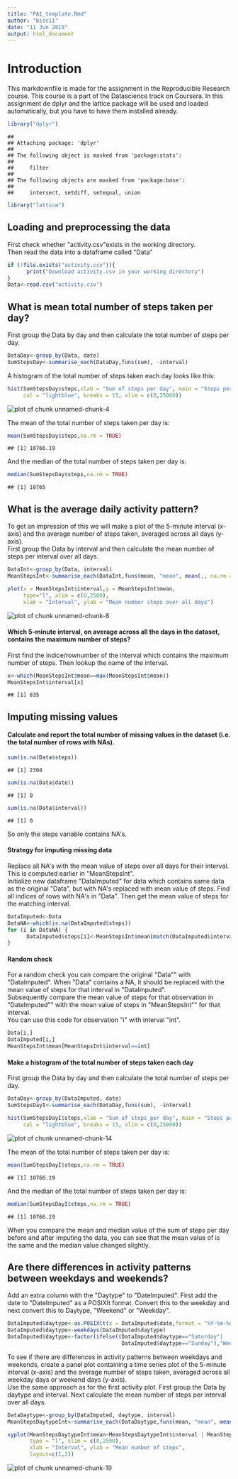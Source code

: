 ```yaml
---
title: "PA1_template.Rmd"
author: "bisc11"
date: "11 Jun 2015"
output: html_document
---
```



# Introduction
This markdownfile is made for the assignment in the Reproducible Research course. This course is a part of the Datascience track on Coursera. 
In this assignment de dplyr and the lattice package will be used and loaded automatically, but you have to have them  installed already.

```r
library("dplyr")
```

```
## 
## Attaching package: 'dplyr'
## 
## The following object is masked from 'package:stats':
## 
##     filter
## 
## The following objects are masked from 'package:base':
## 
##     intersect, setdiff, setequal, union
```

```r
library("lattice")
```

  
## Loading and preprocessing the data
First check whether "activity.csv"exists in the working directory.  
Then read the data into a dataframe called "Data"

```r
if (!file.exists("activity.csv")){
      print("Download activity.csv in your working directory")
}
Data<-read.csv("activity.csv")
```
  
  
## What is mean total number of steps taken per day?
First group the Data by day and then calculate the total number of steps per day.

```r
DataDay<-group_by(Data, date)
SumStepsDay<-summarise_each(DataDay,funs(sum), -interval)
```
A histogram of the total number of steps taken each day looks like this:  

```r
hist(SumStepsDay$steps,xlab = "Sum of steps per day", main = "Steps per day",
     col = "lightblue", breaks = 15, xlim = c(0,25000))
```

![plot of chunk unnamed-chunk-4](figure/unnamed-chunk-4-1.png) 

The mean of the total number of steps taken per day is:

```r
mean(SumStepsDay$steps,na.rm = TRUE)
```

```
## [1] 10766.19
```

And the median of the total number of steps taken per day is:

```r
median(SumStepsDay$steps,na.rm = TRUE)
```

```
## [1] 10765
```


## What is the average daily activity pattern?
To get an impression of this we will make a plot of the 5-minute interval (x-axis) and the average number of steps taken, averaged across all days (y-axis).  
First group the Data by interval and then calculate the mean number of steps per interval over all days.

```r
DataInt<-group_by(Data, interval)
MeanStepsInt<-summarise_each(DataInt,funs(mean, "mean", mean(., na.rm = TRUE)), -date)
```


```r
plot(x = MeanStepsInt$interval,y = MeanStepsInt$mean, 
     type="l", xlim = c(0,2500),
     xlab = "Interval", ylab = "Mean number steps over all days")
```

![plot of chunk unnamed-chunk-8](figure/unnamed-chunk-8-1.png) 

#### Which 5-minute interval, on average across all the days in the dataset, contains the maximum number of steps?
First find the indice/rownumber of the interval which contains the maximum number of steps. Then lookup the name of the interval.

```r
x<-which(MeanStepsInt$mean==max(MeanStepsInt$mean))
MeanStepsInt$interval[x]
```

```
## [1] 835
```


## Imputing missing values
#### Calculate and report the total number of missing values in the dataset (i.e. the total number of rows with NAs).

```r
sum(is.na(Data$steps))
```

```
## [1] 2304
```

```r
sum(is.na(Data$date))
```

```
## [1] 0
```

```r
sum(is.na(Data$interval))
```

```
## [1] 0
```
So only the steps variable contains NA's.  
  
#### Strategy for imputing missing data
Replace all NA's with the mean value of steps over all days for their interval. This is computed earlier in "MeanStepsInt".  
Initialize new dataframe "DataImputed" for data which contains same data as the original "Data", but with NA's replaced with mean value of steps. Find all indices of rows with NA's in "Data". Then get the mean value of steps for the matching interval.

```r
DataImputed<-Data
DataNA<-which(is.na(DataImputed$steps))
for (i in DataNA) {
      DataImputed$steps[i]<-MeanStepsInt$mean[match(DataImputed$interval[i],MeanStepsInt$interval)]
}
```

#### Random check
For a random check you can compare the original "Data"" with "DataImputed". When "Data" contains a NA, it should be replaced with the mean value of steps for that interval in "DataImputed".  
Subsequently compare the mean value of steps for that observation in "DateImputed"" with the mean value of steps in "MeanStepsInt"" for that interval.  
You can use this code for observation "i" with interval "int".

```r
Data[i,]
DataImputed[i,]
MeanStepsInt$mean[MeanStepsInt$interval==int]
```

#### Make a histogram of the total number of steps taken each day
First group the Data by day and then calculate the total number of steps per day.

```r
DataDay<-group_by(DataImputed, date)
SumStepsDayI<-summarise_each(DataDay,funs(sum), -interval)
```


```r
hist(SumStepsDayI$steps,xlab = "Sum of steps per day", main = "Steps per day",
     col = "lightblue", breaks = 15, xlim = c(0,25000))
```

![plot of chunk unnamed-chunk-14](figure/unnamed-chunk-14-1.png) 

The mean of the total number of steps taken per day is:

```r
mean(SumStepsDayI$steps,na.rm = TRUE)
```

```
## [1] 10766.19
```

And the median of the total number of steps taken per day is:

```r
median(SumStepsDayI$steps,na.rm = TRUE)
```

```
## [1] 10766.19
```

When you compare the mean and median value of the sum of steps per day before and after imputing the data, you can see that the mean value of is the same and the median value changed slightly.


## Are there differences in activity patterns between weekdays and weekends?
Add an extra column with the "Daytype" to "DateImputed". First add the date to "DateImputed" as a POSIXlt format. Convert this to the weekday and next convert this to Daytype, "Weekend" or "Weekday".

```r
DataImputed$daytype<-as.POSIXlt(x = DataImputed$date,format = "%Y-%m-%d")
DataImputed$daytype<-weekdays(DataImputed$daytype)
DataImputed$daytype<-factor(ifelse((DataImputed$daytype=="Saturday"|
                                    DataImputed$daytype=="Sunday"),"Weekend","Weekday"))
```

To see if there are differences in activity patterns between weekdays and weekends, create a panel plot containing a time series plot of the 5-minute interval (x-axis) and the average number of steps taken, averaged across all weekday days or weekend days (y-axis).  
Use the same approach as for the first activity plot. First group the Data by daytype and interval. Next calculate the mean number of steps per interval over all days.

```r
DataDaytype<-group_by(DataImputed, daytype, interval)
MeanStepsDaytypeInt<-summarise_each(DataDaytype,funs(mean, "mean", mean(., na.rm = TRUE)), -date)
```


```r
xyplot(MeanStepsDaytypeInt$mean~MeanStepsDaytypeInt$interval | MeanStepsDaytypeInt$daytype,
       type = "l", xlim = c(0,2500),
       xlab = "Interval", ylab = "Mean number of steps",
       layout=c(1,2))
```

![plot of chunk unnamed-chunk-19](figure/unnamed-chunk-19-1.png) 
